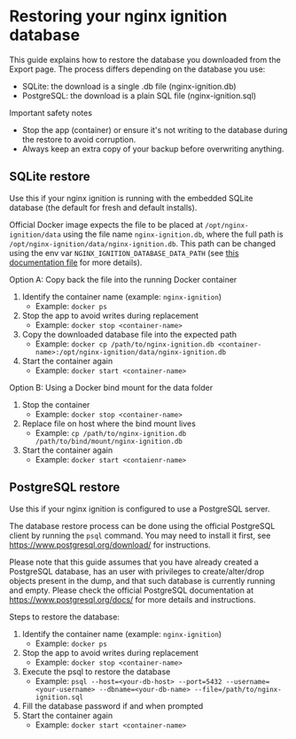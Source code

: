 # Restoring your nginx ignition database

This guide explains how to restore the database you downloaded from the Export page. The process differs depending on 
the database you use:
- SQLite: the download is a single .db file (nginx-ignition.db)
- PostgreSQL: the download is a plain SQL file (nginx-ignition.sql)

Important safety notes
- Stop the app (container) or ensure it's not writing to the database during the restore to avoid corruption.
- Always keep an extra copy of your backup before overwriting anything.

## SQLite restore
Use this if your nginx ignition is running with the embedded SQLite database (the default for fresh and default installs).

Official Docker image expects the file to be placed at `/opt/nginx-ignition/data` using the file name `nginx-ignition.db`,
where the full path is `/opt/nginx-ignition/data/nginx-ignition.db`. This path can be changed using the env var 
`NGINX_IGNITION_DATABASE_DATA_PATH` (see [this documentation file](configuration-properties.md) for more details).

Option A: Copy back the file into the running Docker container
1) Identify the container name (example: `nginx-ignition`)
   - Example: `docker ps`
2) Stop the app to avoid writes during replacement
   - Example: `docker stop <container-name>`
3) Copy the downloaded database file into the expected path
   - Example: `docker cp /path/to/nginx-ignition.db <container-name>:/opt/nginx-ignition/data/nginx-ignition.db`
4) Start the container again
   - Example: `docker start <container-name>`

Option B: Using a Docker bind mount for the data folder
1) Stop the container
   - Example: `docker stop <container-name>`
2) Replace file on host where the bind mount lives 
   - Example: `cp /path/to/nginx-ignition.db /path/to/bind/mount/nginx-ignition.db`
3) Start the container again 
   - Example: `docker start <contaienr-name>`

## PostgreSQL restore
Use this if your nginx ignition is configured to use a PostgreSQL server.

The database restore process can be done using the official PostgreSQL client by running the `psql` command. You may
need to install it first, see https://www.postgresql.org/download/ for instructions.

Please note that this guide assumes that you have already created a PostgreSQL database, has an user with privileges to
create/alter/drop objects present in the dump, and that such database is currently running and empty. Please check the
official PostgreSQL documentation at https://www.postgresql.org/docs/ for more details and instructions.

Steps to restore the database:
1) Identify the container name (example: `nginx-ignition`)
   - Example: `docker ps`
2) Stop the app to avoid writes during replacement
   - Example: `docker stop <container-name>`
3) Execute the psql to restore the database
   - Example: `psql --host=<your-db-host> --port=5432 --username=<your-username> --dbname=<your-db-name> --file=/path/to/nginx-ignition.sql`
4) Fill the database password if and when prompted
5) Start the container again
   - Example: `docker start <container-name>`
